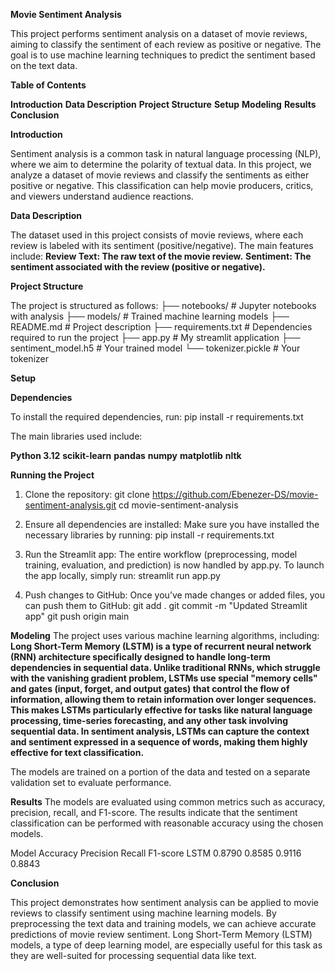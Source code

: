 **Movie Sentiment Analysis**

This project performs sentiment analysis on a dataset of movie reviews, aiming to classify the sentiment of each review as positive or negative. The goal is to use machine learning techniques to predict the sentiment based on the text data.

**Table of Contents**

__Introduction__
__Data Description__
__Project Structure__
__Setup__
__Modeling__
__Results__
__Conclusion__

**Introduction**

Sentiment analysis is a common task in natural language processing (NLP), where we aim to determine the polarity of textual data. In this project, we analyze a dataset of movie reviews and classify the sentiments as either positive or negative. This classification can help movie producers, critics, and viewers understand audience reactions.

**Data Description**

The dataset used in this project consists of movie reviews, where each review is labeled with its sentiment (positive/negative). The main features include:
__**Review Text**: The raw text of the movie review.__
__**Sentiment**: The sentiment associated with the review (positive or negative).__

**Project Structure**

The project is structured as follows:
├── notebooks/                # Jupyter notebooks with analysis
├── models/                   # Trained machine learning models
├── README.md                 # Project description
├── requirements.txt          # Dependencies required to run the project
├── app.py  # My streamlit application
├── sentiment_model.h5  # Your trained model
└── tokenizer.pickle  # Your tokenizer

**Setup**

**Dependencies**

To install the required dependencies, run:
pip install -r requirements.txt

The main libraries used include:

__Python 3.12__
__scikit-learn__
__pandas__
__numpy__
__matplotlib__
__nltk__

**Running the Project**

1. Clone the repository:
git clone https://github.com/Ebenezer-DS/movie-sentiment-analysis.git
cd movie-sentiment-analysis

2. Ensure all dependencies are installed: Make sure you have installed the necessary libraries by running:
pip install -r requirements.txt

3. Run the Streamlit app: The entire workflow (preprocessing, model training, evaluation, and prediction) is now handled by app.py. To launch the app locally, simply run:
streamlit run app.py

4. Push changes to GitHub: Once you’ve made changes or added files, you can push them to GitHub:
git add .
git commit -m "Updated Streamlit app"
git push origin main

**Modeling**
The project uses various machine learning algorithms, including:
__Long Short-Term Memory (LSTM) is a type of recurrent neural network (RNN) architecture specifically designed to handle long-term dependencies in sequential data. Unlike traditional RNNs, which struggle with the vanishing gradient problem, LSTMs use special "memory cells" and gates (input, forget, and output gates) that control the flow of information, allowing them to retain information over longer sequences. This makes LSTMs particularly effective for tasks like natural language processing, time-series forecasting, and any other task involving sequential data. In sentiment analysis, LSTMs can capture the context and sentiment expressed in a sequence of words, making them highly effective for text classification.__

The models are trained on a portion of the data and tested on a separate validation set to evaluate performance.

**Results**
The models are evaluated using common metrics such as accuracy, precision, recall, and F1-score. The results indicate that the sentiment classification can be performed with reasonable accuracy using the chosen models.

Model	                   Accuracy	Precision	Recall	F1-score
LSTM                        0.8790    0.8585     0.9116   0.8843

**Conclusion**

This project demonstrates how sentiment analysis can be applied to movie reviews to classify sentiment using machine learning models. By preprocessing the text data and training models, we can achieve accurate predictions of movie review sentiment. Long Short-Term Memory (LSTM) models, a type of deep learning model, are especially useful for this task as they are well-suited for processing sequential data like text.